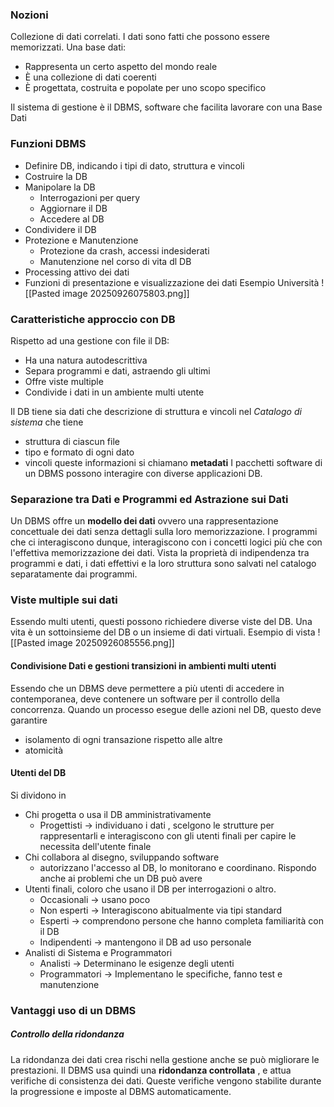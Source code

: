 ### Nozioni
Collezione di dati correlati. I dati sono fatti che possono essere memorizzati.
Una base dati:
- Rappresenta un certo aspetto del mondo reale
- È una collezione di dati coerenti
- È progettata, costruita e popolate per uno scopo specifico

Il sistema di gestione è il DBMS, software che facilita lavorare con una Base Dati

### Funzioni DBMS
- Definire DB, indicando i tipi di dato, struttura e vincoli
- Costruire la DB
- Manipolare la DB
	- Interrogazioni per query
	- Aggiornare il DB
	- Accedere al DB
- Condividere il DB
- Protezione e Manutenzione
	- Protezione da crash, accessi indesiderati
	- Manutenzione nel corso di vita dl DB
- Processing attivo dei dati 
- Funzioni di presentazione e visualizzazione dei dati
Esempio Università
![[Pasted image 20250926075803.png]]

### Caratteristiche approccio con DB
Rispetto ad una gestione con file il DB:
- Ha una natura autodescrittiva
- Separa programmi e dati, astraendo gli ultimi
- Offre viste multiple
- Condivide i dati in un ambiente multi utente

Il DB tiene sia dati che descrizione di struttura e vincoli nel *Catalogo di sistema* che tiene
- struttura di ciascun file
- tipo e formato di ogni dato
- vincoli
queste informazioni si chiamano **metadati**
I pacchetti software di un DBMS possono interagire con diverse applicazioni DB.

### Separazione tra Dati e Programmi ed Astrazione sui Dati
Un DBMS offre un **modello dei dati** ovvero una rappresentazione concettuale dei dati senza dettagli sulla loro memorizzazione. I programmi che ci interagiscono dunque, interagiscono con i concetti logici più che con l'effettiva memorizzazione dei dati.
Vista la proprietà di indipendenza tra programmi e dati, i dati effettivi e la loro struttura sono salvati nel catalogo separatamente dai programmi.
### Viste multiple sui dati
Essendo multi utenti, questi possono richiedere diverse viste del DB. Una vita è un sottoinsieme del DB o un insieme di dati virtuali.
Esempio di vista
![[Pasted image 20250926085556.png]]
#### Condivisione Dati e gestioni transizioni in ambienti multi utenti
Essendo che un DBMS deve permettere a più utenti di accedere in contemporanea, deve contenere un software per il controllo della concorrenza.
Quando un processo esegue delle azioni nel DB, questo deve garantire
- isolamento di ogni transazione rispetto alle altre 
- atomicità

#### Utenti del DB
Si dividono in
- Chi progetta o usa il DB amministrativamente
	- Progettisti -> individuano i dati , scelgono le strutture per rappresentarli e interagiscono con gli utenti finali per capire le necessita dell'utente finale
- Chi collabora al disegno, sviluppando software
	- autorizzano l'accesso al DB, lo monitorano e coordinano. Rispondo anche ai problemi che un DB può avere
- Utenti finali, coloro che  usano il DB per interrogazioni o altro.
	- Occasionali -> usano poco
	- Non esperti -> Interagiscono abitualmente via tipi standard
	- Esperti -> comprendono persone che hanno completa familiarità con il DB
	- Indipendenti -> mantengono il DB ad uso personale
- Analisti di Sistema e Programmatori
	- Analisti -> Determinano le esigenze degli utenti
	- Programmatori -> Implementano le specifiche, fanno test e manutenzione

### Vantaggi uso di un DBMS

##### Controllo della ridondanza
La ridondanza dei dati crea rischi nella gestione anche se può migliorare le prestazioni. Il DBMS usa quindi una **ridondanza controllata** , e attua verifiche di consistenza dei dati. Queste verifiche vengono stabilite durante la progressione e imposte al DBMS automaticamente.
